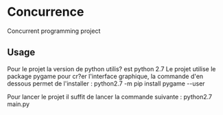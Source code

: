 # Concurrence
Concurrent programming project

## Usage

Pour le projet la version de python utilis? est python 2.7
Le projet utilise le package pygame pour cr?er l'interface graphique, la commande d'en dessous permet de l'installer :
  python2.7 -m pip install pygame --user

Pour lancer le projet il suffit de lancer la commande suivante :
    python2.7 main.py